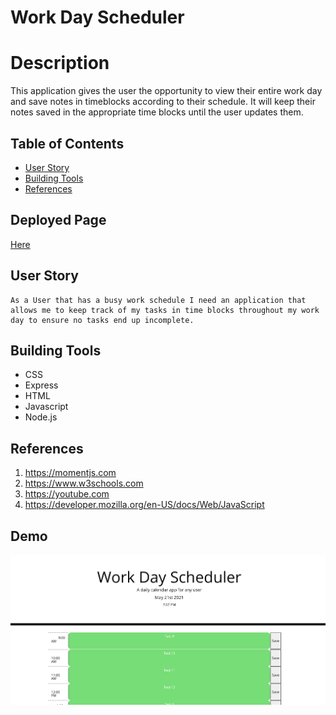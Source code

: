 # Work Day Scheduler 

# Description

This application gives the user the opportunity to view their entire work day and save notes in timeblocks according to their schedule. It will keep their notes saved in the appropriate time blocks until the user updates them.


## Table of Contents
 * [User Story](#User-Story)
 * [Building Tools](#Building-Tools)
 * [References](#References)



## Deployed Page
 [Here](https://paxton44.github.io/Work-Day-Scheduler/)



## User Story
<pre><code>As a User that has a busy work schedule I need an application that allows me to keep track of my tasks in time blocks throughout my work day to ensure no tasks end up incomplete.</code></pre>

## Building Tools 
 * CSS
 * Express
 * HTML
 * Javascript
 * Node.js
 
 
 



## References
1. https://momentjs.com
2. https://www.w3schools.com
3. https://youtube.com
4. https://developer.mozilla.org/en-US/docs/Web/JavaScript
 


## Demo

![Demo](Assets/Images/app.png)
